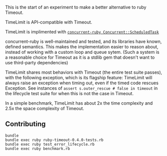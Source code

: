 This is the start of an experiment to make a better alternative to
ruby Timeout.

TimeLimit is API-compatible with Timeout.

TimeLimit is implimented with
[`concurrent-ruby Concurrent::ScheduledTask`](https://github.com/ruby-concurrency/concurrent-ruby/blob/master/lib/concurrent-ruby/concurrent/scheduled_task.rb)

concurrent-ruby is well-maintained and tested, and its libraries
have known, defined semantics. This makes the implementation easier to reason about,
instead of working with a custom loop and queue sytem. (Such a system is a reasonable choice
for Timeout as it is a stdlib gem that doesn't want to use third-party dependencies)

TimeLimit shares most behaviors with Timeout (the entire test suite passes), with the following exception, which is its flagship feature:
TimeLimit will always raise an exception when timing out, even if the timed
code rescues Exception. See instances of `assert s.outer_rescue # false in timeout`
in the lifecycle test suite for when this is not the case in Timeout.

In a simple benchmark, TimeLimit has about 2x the time complexity
and 2.5x the space complexity of Timeout.

## Contributing

```
bundle
bundle exec ruby ruby-timeout-0.4.0-tests.rb
bundle exec ruby test_error_lifecycle.rb
bundle exec ruby benchmark.rb
```

